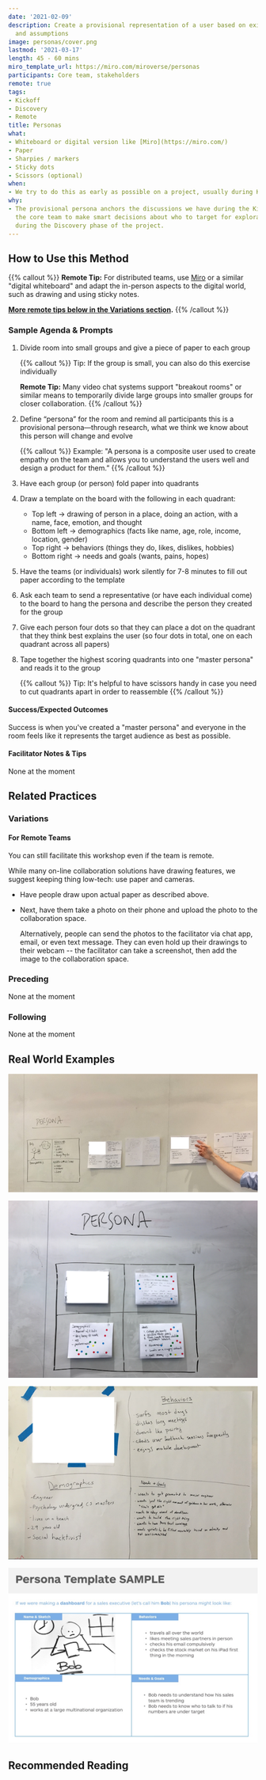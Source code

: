 ```yaml
---
date: '2021-02-09'
description: Create a provisional representation of a user based on existing knowledge
  and assumptions
image: personas/cover.png
lastmod: '2021-03-17'
length: 45 - 60 mins
miro_template_url: https://miro.com/miroverse/personas
participants: Core team, stakeholders
remote: true
tags:
- Kickoff
- Discovery
- Remote
title: Personas
what:
- Whiteboard or digital version like [Miro](https://miro.com/)
- Paper
- Sharpies / markers
- Sticky dots
- Scissors (optional)
when:
- We try to do this as early as possible on a project, usually during Kickoff.
why:
- The provisional persona anchors the discussions we have during the Kickoff and allows
  the core team to make smart decisions about who to target for exploratory research
  during the Discovery phase of the project.
---
```


## How to Use this Method

   {{% callout %}}
   **Remote Tip:** For distributed teams, use [Miro](https://miro.com/) or a similar "digital whiteboard" and adapt the in-person aspects to the digital world, such as drawing and using sticky notes. 
   
   **[More remote tips below in the Variations section](#variations).**
   {{% /callout %}}

### Sample Agenda & Prompts
1. Divide room into small groups and give a piece of paper to each group
        
   {{% callout %}}
   Tip: If the group is small, you can also do this exercise individually

   **Remote Tip:** Many video chat systems support "breakout rooms" or similar means to temporarily divide large groups into smaller groups for closer collaboration. 
   {{% /callout %}}
   
1. Define “persona” for the room and remind all participants this is a provisional persona—through research, what we think we know about this person will change and evolve

   {{% callout %}}
   Example: "A persona is a composite user used to create empathy on the team and allows you to understand the users well and design a product for them.”
   {{% /callout %}}

1. Have each group (or person) fold paper into quadrants

1. Draw a template on the board with the following in each quadrant:
   - Top left → drawing of person in a place, doing an action, with a name, face, emotion, and thought
   - Bottom left → demographics (facts like name, age, role, income, location, gender)
   - Top right → behaviors (things they do, likes, dislikes, hobbies)
   - Bottom right → needs and goals (wants, pains, hopes)

1. Have the teams (or individuals) work silently for 7-8 minutes to fill out paper according to the template

1. Ask each team to send a representative (or have each individual come) to the board to hang the persona and describe the person they created for the group

1. Give each person four dots so that they can place a dot on the quadrant that they think best explains the user (so four dots in total, one on each quadrant across all papers)

1. Tape together the highest scoring quadrants into one "master persona" and reads it to the group

   {{% callout %}}
   Tip: It's helpful to have scissors handy in case you need to cut quadrants apart in order to reassemble
   {{% /callout %}}
   
#### Success/Expected Outcomes
Success is when you've created a "master persona" and everyone in the room feels like it represents the target audience as best as possible.

#### Facilitator Notes & Tips

None at the moment

## Related Practices

### Variations
#### For Remote Teams
You can still facilitate this workshop even if the team is remote. 

While many on-line collaboration solutions have drawing features, we suggest keeping thing low-tech: use paper and cameras. 

- Have people draw upon actual paper as described above.
- Next, have them take a photo on their phone and upload the photo to the collaboration space.
   
  Alternatively, people can send the photos to the facilitator via chat app, email, or even text message. They can even hold up their drawings to their webcam -- the facilitator can take a screenshot, then add the image to the collaboration space.

### Preceding

None at the moment

### Following

None at the moment

## Real World Examples

![Team member presenting a persona while everyone watches and listens](images/example-1.png)

![Example of a paper-based persona showing the four winning quadrants](images/example-2.png)

![Example of a paper-based persona](images/example-3.png)

![Example of a digital persona template](images/example-5.jpg)

## Recommended Reading